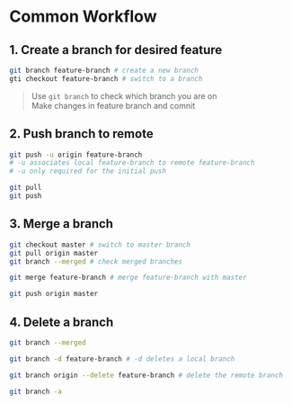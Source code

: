 # Common Workflow

## 1. Create a branch for desired feature

```bash
git branch feature-branch # create a new branch
gti checkout feature-branch # switch to a branch
```
> Use `git branch` to check which branch you are on  
> Make changes in feature branch and comnit

## 2. Push branch to remote

```bash
git push -u origin feature-branch 
# -u associates local feature-branch to remote feature-branch
# -u only required for the initial push

git pull
git push
```

## 3. Merge a branch

```bash
git checkout master # switch to master branch
git pull origin master
git branch --merged # check merged branches

git merge feature-branch # merge feature-branch with master

git push origin master
```

## 4. Delete a branch

```bash
git branch --merged

git branch -d feature-branch # -d deletes a local branch

git branch origin --delete feature-branch # delete the remote branch

git branch -a
```